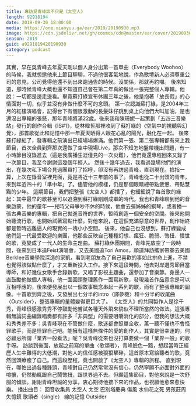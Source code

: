 ```yaml
---
title: 專訪吳青峰談不只是《太空人》
length: 92918194
date: 2019-09-30 18:00:00
media: https://one.xiaoyuu.ga/ear/2019/20190930.mp3
image: https://cdn.jsdelivr.net/gh/coxmos/cdn@master/ear/cover/20190930.jpeg
season: 2019
guid: a9291819420190930
category: podcast
---
```


其實，早在吳青峰去年夏天剛以個人身分出第一首單曲〈Everybody Woohoo〉的時候，我就想邀他來上節目聊聊，不過他很客氣地說，作為歌壇新人必須尊重公司的意見，公司覺得他還不到出來跑通告的時候。沒關係，那就再約囉。
後來知道，那時候青峰大概也還不知道自己會在第二年真的做出一張完整個人專輯。他說：一切都是邊走邊看。畢竟蘇打綠宣布休團三年之後，他是抱著「放長假」的心情面對一切，似乎並沒有非做什麼不可的念頭。
第一次認識蘇打綠，是2004年三月的紅樓演唱會，記得台下有個很激動的長髮妹仔跳到桌上向他們大叫加油，是也還沒出專輯的張懸，那年青峰將滿22歲。後來我和陳珊妮一起策劃「五四三音樂站」發行的創作合輯《IS#1》，從林暐哲那裡收到了蘇打綠的〈空氣中的視聽與幻覺〉，那首歌從此和記憶中那一年夏天晒得人眼花心亂的陽光，融化在一起。
後來蘇打綠紅了，發專輯之前演出已經場場爆滿。他們第一張、第二張專輯都有來上我節目，首次全員到齊那次還做了空中現場Live，那次不知怎地盤帶機出問題，有一小時節目沒錄進去（這是我廣播生涯僅見的一次災難），他們竟還專程回來又錄了一次節目，我至今謝謝這幾個年輕人。
然後十幾年過去，我看過幾場他們的演出，在幾次私下場合見過團員打了招呼，卻沒有再訪過青峰，直到現在。掐指一算，上次在錄音室裡見面，竟是將近十三年前的事了。青峰也從二十出頭的青年，來到年近四十的「準中年」了。儘管他的模樣，仍是那個眼睛總帶點疲憊、帶點慧黠的少年。
這期節目，我們把整張《太空人》都播了，也細細說了每首歌的緣起：其中最早的歌甚至可以追溯到蘇打綠剛剛成軍的時代。我也和青峰聊到他的音樂啟蒙，他的童年──兒時父母爭吵不休的時候，他會去彈姊姊的鋼琴，或者播一張古典音樂的專輯，把自己拋進音符的世界，暫時創造一個安全的空間。後來他開始聽流行歌，也開始試著寫點什麼。對他來說，在這個充滿惡意的世界，創作始終都是暫時逃離逼人的現實的一塊小小空間。
後來，他自己也沒想到，蘇打綠變成他們這一代最受歡迎的樂團，他那些反映自己種種幻想、瘋狂、脆弱、彆扭、憤世的歌，竟變成了一代人的生命主題曲。
蘇打綠休團期間，青峰先放空了一段時間，後來到日本追Feist演唱會，又去美國追Tori Amos，順道拜訪攜家帶眷去美國Berklee音樂學院深造的家凱，看到老朋友為了自己喜歡的事如此拚命上進，不禁也覺得該做點什麼了，才又重新投入工作。接下來這段時間，他去對岸選秀節目當導師，和好幾位女歌手合錄新歌，又唱了影視主題曲，還參加了音樂節。身邊人一直鼓勵他做個人專輯，他一面回頭整理舊作一面寫新歌，發現幾首作品意念是可以互相呼應的，後來便發展出以一個故事概念串起一系列的歌，而有了整張專輯的圖像。十首歌到齊之後，又發展出七分半的intro〈譯夢機〉和十分半的收尾曲〈Outsider〉，整張專輯的量體變得更巨大了。
《太空人》的共同製作人是徐千秀，青峰很感激秀秀不停鼓勵他嘗試各種天外飛來貌似不理所當然的做法。這張專輯無論詞曲編錄唱奏都有許多「非典型」的需要咀嚼消化的部分，但我的想法大概和秀秀差不多：吳青峰現在不管做什麼，歌迷都會照單全收，萬一聽不懂也不會怪罪歌手，而是怪罪自己吧。能擁有這樣無條件的愛的創作人，其實是很幸運的，何必顧忌所謂「業界一般看法」呢？吳青峰從來也沒打算要做一個「業界一般」的歌手呀。
訪談到後面，放起之前寫的單曲〈歌頌者〉，青峰臉色一黯，想起當時正經歷人生中難得的大低潮，對他人的信任感被狠狠擊碎，這首原本寫給聽者的歌，竟然回頭療癒了自己。而這段歷程，竟也開啟了《太空人》專輯的旅程。
直到現在，哪怕出過各種鋒頭，青峰對自己仍然常常沒有信心，仍然寧願不必面對外面的喧攘，仍然動輒跟自己鬧彆扭，跟世界過不去。但願這集節目，對他來說是一次舒服的傾談。謝謝青峰坦誠的分享，衷心期待他接下來的作品，也祝願他愈來愈快樂。
播出曲目：
回音收集員
太空人
太空
巴別塔慶典
傷風
水仙花之死
男孩莊周
失憶鎮
歌頌者（single）
線的記憶
Outsider

